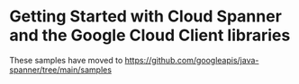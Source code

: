# Getting Started with Cloud Spanner and the Google Cloud Client libraries

These samples have moved to https://github.com/googleapis/java-spanner/tree/main/samples
